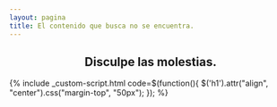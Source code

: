 ```yaml
---
layout: pagina
title: El contenido que busca no se encuentra.
---
```


<p align="center">
    <i class="fa fa-exclamation-circle fa-5x" aria-hidden="true"></i>
</p>

<h2 align="center">Disculpe las molestias.</h2>

{% include _custom-script.html code=$(function(){ $('h1').attr("align", "center").css("margin-top", "50px"); }); %}
